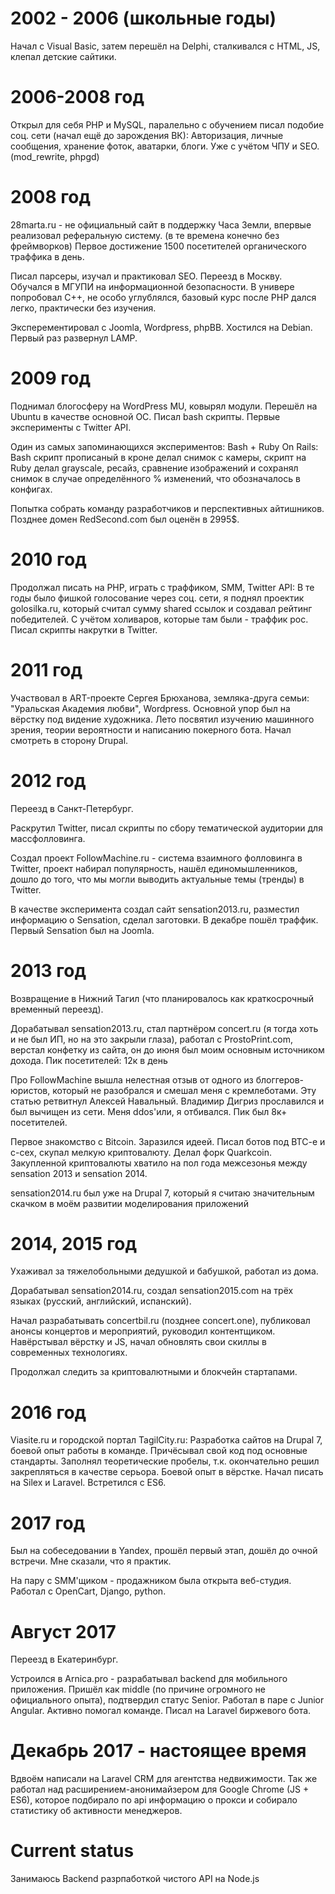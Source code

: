 
# 2002 - 2006 (школьные годы)

Начал с Visual Basic, затем перешёл на Delphi, сталкивался с HTML, JS, клепал детские сайтики.

# 2006-2008 год

Открыл для себя PHP и MySQL, паралельно с обучением писал подобие соц. сети (начал ещё до зарождения ВК):
Авторизация, личные сообщения, хранение фоток, аватарки, блоги. Уже с учётом ЧПУ и SEO. (mod_rewrite, phpgd)

# 2008 год

28marta.ru - не официальный сайт в поддержку Часа Земли, впервые реализовал реферальную систему. (в те времена конечно без фреймворков)
Первое достижение 1500 посетителей органического траффика в день.

Писал парсеры, изучал и практиковал SEO.
Переезд в Москву. Обучался в МГУПИ на информационной безопасности. В универе попробовал C++, не особо углублялся, базовый курс после PHP дался легко, практически без изучения.

Эксперементировал с Joomla, Wordpress, phpBB.
Хостился на Debian. Первый раз развернул LAMP.

# 2009 год

Поднимал блогосферу на WordPress MU, ковырял модули.
Перешёл на Ubuntu в качестве основной ОС. Писал bash скрипты. Первые эксперименты с Twitter API.

Один из самых запоминающихся экспериментов:
Bash + Ruby On Rails:
Bash скрипт прописаный в кроне делал снимок с камеры, скрипт на Ruby делал grayscale, ресайз, сравнение изображений и сохранял снимок в случае определённого % изменений, что обозначалось в конфигах.

Попытка собрать команду разработчиков и перспективных айтишников. Позднее домен RedSecond.com был оценён в 2995$.

# 2010 год

Продолжал писать на PHP, играть с траффиком, SMM, Twitter API:
В те годы было фишкой голосование через соц. сети, я поднял проектик golosilka.ru, который считал сумму shared ссылок и создавал рейтинг победителей. С учётом холиваров, которые там были - траффик рос.
Писал скрипты накрутки в Twitter.

# 2011 год

Участвовал в ART-проекте Сергея Брюханова, земляка-друга семьи: "Уральская Академия любви", Wordpress. Основной упор был на вёрстку под видение художника.
Лето посвятил изучению машинного зрения, теории вероятности и написанию покерного бота.
Начал смотреть в сторону Drupal.

# 2012 год

Переезд в Санкт-Петербург. 

Раскрутил Twitter, писал скрипты по сбору тематической аудитории для массфолловинга.

Создал проект FollowMachine.ru - система взаимного фолловинга в Twitter, проект набирал популярность, нашёл единомышленников, дошло до того, что мы могли выводить актуальные темы (тренды) в Twitter.

В качестве эксперимента создал сайт sensation2013.ru, разместил информацию о Sensation, сделал заготовки. В декабре пошёл траффик. Первый Sensation был на Joomla.

# 2013 год

Возвращение в Нижний Тагил (что планировалось как краткосрочный временный переезд).

Дорабатывал sensation2013.ru, стал партнёром concert.ru (я тогда хоть и не был ИП, но на это закрыли глаза), работал с ProstoPrint.com, верстал конфетку из сайта, он до июня был моим основным источником дохода. Пик посетителей: 12к в день

Про FollowMachine вышла нелестная отзыв от одного из блоггеров-юристов, который не разобрался и смешал меня с кремлеботами. Эту статью ретвитнул Алексей Навальный. Владимир Дигриз прославился и был вычищен из сети. Меня ddos'или, я отбивался. Пик был 8к+ посетителей.

Первое знакомство с Bitcoin. Заразился идеей. Писал ботов под BTC-e и c-cex, скупал мелкую криптовалюту. Делал форк Quarkcoin. Закупленной криптовалюты хватило на пол года межсезонья между sensation 2013 и sensation 2014.

sensation2014.ru был уже на Drupal 7, который я считаю значительным скачком в моём развитии моделирования приложений

# 2014, 2015 год

Ухаживал за тяжелобольными дедушкой и бабушкой, работал из дома.

Дорабатывал sensation2014.ru, создал sensation2015.com на трёх языках (русский, английский, испанский).

Начал разрабатывать concertbil.ru (позднее concert.one), публиковал анонсы концертов и мероприятий, руководил контентщиком. Навёрстывал вёрстку и JS, начал обновлять свои скиллы в современных технологиях.

Продолжал следить за криптовалютными и блокчейн стартапами.

# 2016 год

Viasite.ru и городской портал TagilCity.ru:
Разработка сайтов на Drupal 7, боевой опыт работы в команде.
Причёсывал свой код под основные стандарты. Заполнял теоретические пробелы, т.к. окончательно решил закрепляться в качестве серьора. Боевой опыт в вёрстке.
Начал писать на Silex и Laravel.
Встретился с ES6.

# 2017 год

Был на собеседовании в Yandex, прошёл первый этап, дошёл до очной встречи. Мне сказали, что я практик.

На пару с SMM'щиком - продажником была открыта веб-студия.
Работал с OpenCart, Django, python.

# Август 2017
Переезд в Екатеринбург.

Устроился в Arnica.pro - разрабатывал backend для мобильного приложения. Пришёл как middle (по причине огромного не официального опыта), подтвердил статус Senior. Работал в паре с Junior Angular. Активно помогал команде.
Писал на Laravel биржевого бота.

# Декабрь 2017 - настоящее время

Вдвоём написали на Laravel CRM для агентства недвижимости.
Так же работал над расширением-анонимайзером для Google Chrome (JS + ES6), которое подбирало по api информацию о прокси и собирало статистику об активности менеджеров.

# Current status

Занимаюсь Backend разрпаботкой чистого API на Node.js
